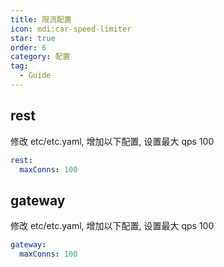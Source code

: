 ```yaml
---
title: 限流配置
icon: mdi:car-speed-limiter
star: true
order: 6
category: 配置
tag:
  - Guide
---
```


## rest

修改 etc/etc.yaml, 增加以下配置, 设置最大 qps 100

```yaml
rest:
  maxConns: 100
```

## gateway

修改 etc/etc.yaml, 增加以下配置, 设置最大 qps 100

```yaml
gateway:
  maxConns: 100
```